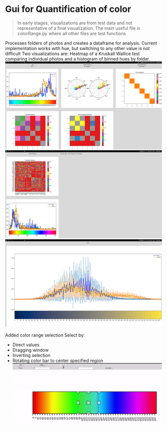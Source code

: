 # Gui for Quantification of color
> In early stages, visualizations are from test data and not representative of a final visualization. The main useful file is colorRange.py where all other files are test functions

Processes folders of photos and creates a dataframe for analysis. Current implementation works with hue, but switching to any other value is not difficult
Two visualizations are: Heatmap of a Kruskall Wallice test comparing individual photos and a histogram of binned hues by folder.
![](screenshot.png)
![](first_photo.png)
![](cielab_000.png)


Added color range selection
Select by:
- Direct values
- Dragging window
- Inverting selection
- Rotating color bar to center specified region
![](colorselection.gif)


